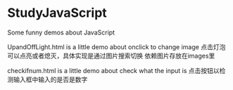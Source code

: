 # StudyJavaScript
Some funny demos about JavaScript

UpandOffLight.html is a little demo about onclick to change image
点击灯泡可以点亮或者熄灭，具体实现是通过图片搜索切换 依赖图片存放在images里

checkifnum.html is a little demo about check what the input is 
点击按钮以检测输入框中输入的是否是数字